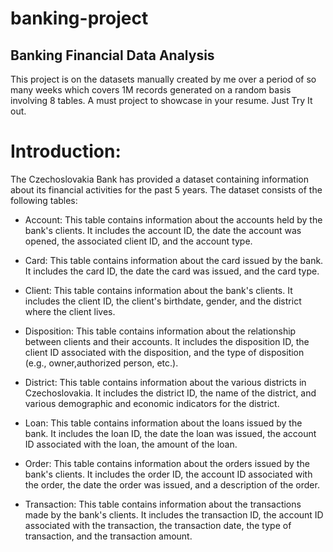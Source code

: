 # banking-project
## Banking Financial Data Analysis
This project is on the datasets manually created by me over a period of so many weeks which covers 1M records generated on a random basis involving 8 tables. A must project to showcase in your resume. Just Try It out.
# Introduction:
The Czechoslovakia Bank has provided a dataset containing information about its financial activities for the past 5 years. The dataset consists of the following tables:

- Account: This table contains information about the accounts held by the bank's clients. It includes the account ID, the date the account was opened, the associated client ID, and the account type.

- Card: This table contains information about the card issued by the bank. It includes the card ID, the date the card was issued, and the card type.

- Client: This table contains information about the bank's clients. It includes the client ID, the client's birthdate, gender, and the district where the client lives.

- Disposition: This table contains information about the relationship between clients and their accounts. It includes the disposition ID, the client ID associated with the disposition, and the type of disposition (e.g., owner,authorized person, etc.).

- District: This table contains information about the various districts in Czechoslovakia. It includes the district ID, the name of the district, and various demographic and economic indicators for the district.

- Loan: This table contains information about the loans issued by the bank. It includes the loan ID, the date the loan was issued, the account ID associated with the loan, the amount of the loan.

- Order: This table contains information about the orders issued by the bank's clients. It includes the order ID, the account ID associated with the order, the date the order was issued, and a description of the order.

- Transaction: This table contains information about the transactions made by the bank's clients. It includes the transaction ID, the account ID associated with the transaction, the transaction date, the type of transaction, and the transaction amount.
